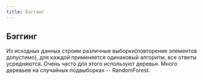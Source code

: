 ```yaml
---
title: Бэггинг
---
```


## Бэггинг

Из исходных данных строим различные выборки(повторение элементов
допустимо), для каждой применяется одинаковый алгоритм, все ответы
усредняются. Очень часто для этого используют деревья. Много деревьев на
случайных подвыборках -- RandomForest.